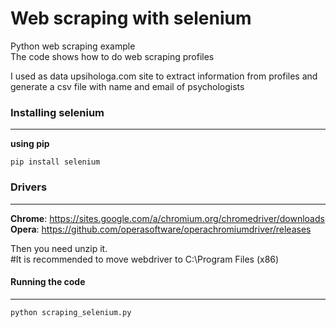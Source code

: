 # Web scraping with selenium
Python web scraping example  
The code shows how to do web scraping profiles  

I used as data upsihologa.com site to extract information from profiles and generate a csv file with name and email of psychologists

### Installing selenium
***

__using pip__
```
pip install selenium
```

### Drivers
***

__Chrome__: 
https://sites.google.com/a/chromium.org/chromedriver/downloads  
__Opera__: 
https://github.com/operasoftware/operachromiumdriver/releases  


Then you need unzip it.  
\#It is recommended to move webdriver to C:\Program Files (x86)

#### Running the code
***
```
python scraping_selenium.py
```
